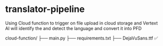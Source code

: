 # translator-pipeline
Using Cloud function to trigger on file upload in cloud storage and Vertext AI will identify the and detect the language and convert it into PFD

cloud-function/
├── main.py
├── requirements.txt
├── DejaVuSans.ttf  ✅

